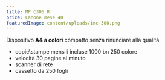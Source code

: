 ```yaml
---
title: MP C306 R
price: Canone mese 40
featuredImage: content/uploads/imc-300.png
---
```

Dispositivo **A4 a colori** compatto senza rinunciare alla qualità

* copie\stampe mensili incluse 1000 bn 250 colore
* velocità 30 pagine al minuto
* scanner di rete 
* cassetto da 250 fogli